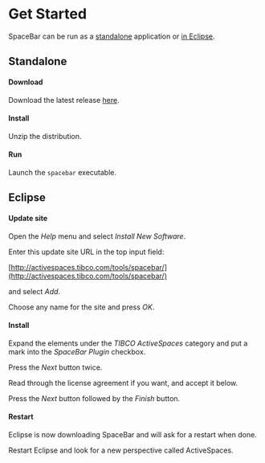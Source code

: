 # Get Started

SpaceBar can be run as a [standalone](#standalone) application or [in Eclipse](#eclipse). 


## <a name="standalone" />Standalone


#### Download

Download the latest release [here](./download.html).

#### Install

Unzip the distribution.

#### Run

Launch the `spacebar` executable.



## <a name="eclipse" />Eclipse


#### Update site

Open the *Help* menu and select *Install New Software*.

Enter this update site URL in the top input field:

[http://activespaces.tibco.com/tools/spacebar/](http://activespaces.tibco.com/tools/spacebar/)

and select *Add*.

Choose any name for the site and press *OK*.


#### Install

Expand the elements under the *TIBCO ActiveSpaces* category and put a mark into the *SpaceBar Plugin* checkbox.

Press the *Next* button twice.

Read through the license agreement if you want, and accept it below.

Press the *Next* button followed by the *Finish* button.


#### Restart

Eclipse is now downloading SpaceBar and will ask for a restart when done.

Restart Eclipse and look for a new perspective called ActiveSpaces.